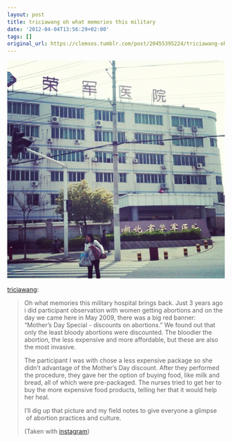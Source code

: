 ```yaml
---
layout: post
title: triciawang oh what memories this military
date: '2012-04-04T13:56:29+02:00'
tags: []
original_url: https://clemsos.tumblr.com/post/20455395224/triciawang-oh-what-memories-this-military
---
```

 ![](/img/tumblr/tumblr_m1wh2zYjWI1qz543qo1_640.jpg)  

[triciawang](http://blog.triciawang.com/post/20403081616/oh-what-memories-this-military-hospital-brings):

> Oh what memories this military hospital brings back. Just 3 years ago i did participant observation with women getting abortions and on the day we came here in May 2009, there was a big red banner: “Mother’s Day Special - discounts on abortions.” We found out that only the least bloody abortions were discounted. The bloodier the abortion, the less expensive and more affordable, but these are also the most invasive.
> 
> The participant I was with chose a less expensive package so she didn’t advantage of the Mother’s Day discount. After they performed the procedure, they gave her the option of buying food, like milk and bread, all of which were pre-packaged. The nurses tried to get her to buy the more expensive food products, telling her that it would help her heal.&nbsp;
> 
> I’ll dig up that picture and my field notes to give everyone a glimpse &nbsp;of abortion practices and culture.
> 
> (Taken with [instagram](http://instagr.am))

